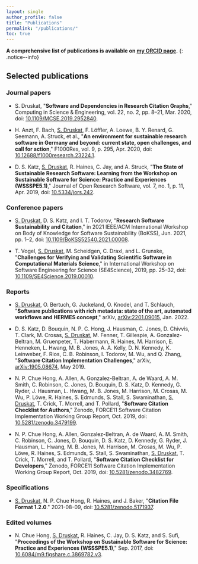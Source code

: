 ```yaml
---
layout: single
author_profile: false
title: "Publications"
permalink: "/publications/"
toc: true
---
```


**A comprehensive list of publications is available on [my <i class="fab fa-fw fa-orcid"></i> ORCID page](https://orcid.org/0000-0003-4925-7248).**
{: .notice--info}

## Selected publications

### Journal papers

- S. Druskat, "**Software and Dependencies in Research Citation Graphs**," Computing in Science & Engineering, vol. 22, no. 2, pp. 8–21, Mar. 2020, doi: [10.1109/MCSE.2019.2952840](https://doi.org/10.1109/MCSE.2019.2952840). 

- H. Anzt, F. Bach, <u>S. Druskat</u>, F. Löffler, A. Loewe, B. Y. Renard, G. Seemann, A. Struck, et al., "**An environment for sustainable research software in Germany and beyond: current state, open challenges, and call for action**," F1000Res, vol. 9, p. 295, Apr. 2020, doi: [10.12688/f1000research.23224.1](https://doi.org/10.12688/f1000research.23224.1). 

- D. S. Katz, <u>S. Druskat</u>, R. Haines, C. Jay, and A. Struck, "**The State of Sustainable Research Software: Learning from the Workshop on Sustainable Software for Science: Practice and Experiences (WSSSPE5.1)**," Journal of Open Research Software, vol. 7, no. 1, p. 11, Apr. 2019, doi: [10.5334/jors.242](https://doi.org/10.5334/jors.242). 

### Conference papers

- <u>S. Druskat</u>, D. S. Katz, and I. T. Todorov, "**Research Software Sustainability and Citation**," in 2021 IEEE/ACM International Workshop on Body of Knowledge for Software Sustainability (BoKSS), Jun. 2021, pp. 1–2, doi: [10.1109/BoKSS52540.2021.00008](https://doi.org/10.1109/BoKSS52540.2021.00008).


- T. Vogel, <u>S. Druskat</u>, M. Scheidgen, C. Draxl, and L. Grunske, "**Challenges for Verifying and Validating Scientific Software in Computational Materials Science**," in International Workshop on Software Engineering for Science (SE4Science), 2019, pp. 25–32, doi: [10.1109/SE4Science.2019.00010](https://doi.org/10.1109/SE4Science.2019.00010).

### Reports

- <u>S. Druskat</u>, O. Bertuch, G. Juckeland, O. Knodel, and T. Schlauch, "**Software publications with rich metadata: state of the art, automated workflows and HERMES concept**," arXiv, [arXiv:2201.09015](http://arxiv.org/abs/2201.09015), Jan. 2022.

- D. S. Katz, D. Bouquin, N. P. C. Hong, J. Hausman, C. Jones, D. Chivvis, T. Clark, M. Crosas, <u>S. Druskat</u>, M. Fenner, T. Gillespie, A. Gonzalez-Beltran, M. Gruenpeter, T. Habermann, R. Haines, M. Harrison, E. Henneken, L. Hwang, M. B. Jones, A. A. Kelly, D. N. Kennedy, K. Leinweber, F. Rios, C. B. Robinson, I. Todorov, M. Wu, and Q. Zhang, "**Software Citation Implementation Challenges**," arXiv, [arXiv:1905.08674](http://arxiv.org/abs/1905.08674), May 2019.

- N. P. Chue Hong, A. Allen, A. Gonzalez-Beltran, A. de Waard, A. M. Smith, C. Robinson, C. Jones, D. Bouquin, D. S. Katz, D. Kennedy, G. Ryder, J. Hausman, L. Hwang, M. B. Jones, M. Harrison, M. Crosas, M. Wu, P. Löwe, R. Haines, S. Edmunds, S. Stall, S. Swaminathan, <u>S. Druskat</u>, T. Crick, T. Morrell, and T. Pollard, "**Software Citation Checklist for Authors**," Zenodo, FORCE11 Software Citation Implementation Working Group Report, Oct. 2019, doi: [10.5281/zenodo.3479199](https://doi.org/10.5281/zenodo.3479199).

- N. P. Chue Hong, A. Allen, Gonzalez-Beltran, A. de Waard, A. M. Smith, C. Robinson, C. Jones, D. Bouquin, D. S. Katz, D. Kennedy, G. Ryder, J. Hausman, L. Hwang, M. B. Jones, M. Harrison, M. Crosas, M. Wu, P. Löwe, R. Haines, S. Edmunds, S. Stall, S. Swaminathan, <u>S. Druskat</u>, T. Crick, T. Morrell, and T. Pollard, "**Software Citation Checklist for Developers**," Zenodo, FORCE11 Software Citation Implementation Working Group Report, Oct. 2019, doi: [10.5281/zenodo.3482769](https://doi.org/10.5281/zenodo.3482769).

### Specifications

- <u>S. Druskat</u>, N. P. Chue Hong, R. Haines, and J. Baker, "**Citation File Format 1.2.0**." 2021-08-09, doi: [10.5281/zenodo.5171937](https://doi.org/10.5281/zenodo.5171937).

### Edited volumes

- N. Chue Hong, <u>S. Druskat</u>, R. Haines, C. Jay, D. S. Katz, and S. Sufi, "**Proceedings of the Workshop on Sustainable Software for Science: Practice and Experiences (WSSSPE5.1)**," Sep. 2017, doi: [10.6084/m9.figshare.c.3869782.v3](https://doi.org/10.6084/m9.figshare.c.3869782.v3).
